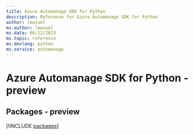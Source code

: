 ```yaml
---
title: Azure Automanage SDK for Python
description: Reference for Azure Automanage SDK for Python
author: lmazuel
ms.author: lmazuel
ms.data: 06/12/2023
ms.topic: reference
ms.devlang: python
ms.service: automanage
---
```

# Azure Automanage SDK for Python - preview
## Packages - preview
[!INCLUDE [packages](automanage-index.md)]